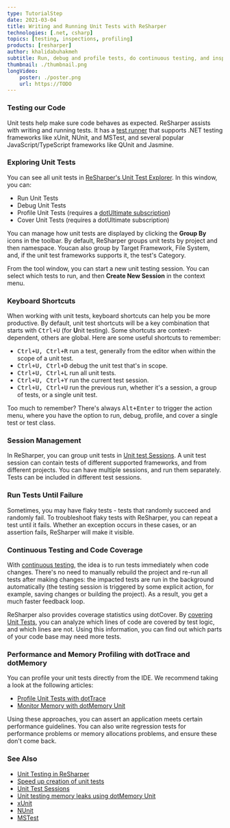 ```yaml
---
type: TutorialStep
date: 2021-03-04
title: Writing and Running Unit Tests with ReSharper
technologies: [.net, csharp]
topics: [testing, inspections, profiling]
products: [resharper]
author: khalidabuhakmeh
subtitle: Run, debug and profile tests, do continuous testing, and inspect code coverage.
thumbnail: ./thumbnail.png
longVideo: 
    poster: ./poster.png
    url: https://TODO
---
```


### Testing our Code

Unit tests help make sure code behaves as expected. ReSharper assists with writing and running tests.
It has a [test runner](https://www.jetbrains.com/help/resharper/Unit_Testing__Index.html) that supports .NET testing frameworks like xUnit, NUnit, and MSTest, and several popular JavaScript/TypeScript frameworks like QUnit and Jasmine.

### Exploring Unit Tests

You can see all unit tests in [ReSharper's Unit Test Explorer](https://www.jetbrains.com/help/resharper/Unit_Testing_in_Solution.html). In this window, you can:

* Run Unit Tests
* Debug Unit Tests
* Profile Unit Tests (requires a [dotUltimate subscription](https://www.jetbrains.com/dotultimate/))
* Cover Unit Tests (requires a dotUltimate subscription)
  
You can manage how unit tests are displayed by clicking the **Group By** icons in the toolbar. By default, ReSharper groups unit tests by project and then namespace. Youcan also group by Target Framework, File System, and, if the unit test frameworks supports it, the test's Category.

From the tool window, you can start a new unit testing session. You can select which tests to run, and then **Create New Session** in the context menu.

### Keyboard Shortcuts

When working with unit tests, keyboard shortcuts can help you be more productive. By default, unit test shortcuts will be a key combination that starts with <kbd>Ctrl+U</kbd> (for **U**nit testing). Some shortcuts are context-dependent, others are global. Here are some useful shortcuts to remember:

* <kbd>Ctrl+U, Ctrl+R</kbd> run a test, generally from the editor when within the scope of a unit test.
* <kbd>Ctrl+U, Ctrl+D</kbd> debug the unit test that's in scope.
* <kbd>Ctrl+U, Ctrl+L</kbd> run all unit tests.
* <kbd>Ctrl+U, Ctrl+Y</kbd> run the current test session.
* <kbd>Ctrl+U, Ctrl+U</kbd> run the previous run, whether it's a session, a group of tests, or a single unit test.

Too much to remember? There's always <kbd>Alt+Enter</kbd> to trigger the action menu, where you have the option to run, debug, profile, and cover a single test or test class.

### Session Management

In ReSharper, you can group unit tests in [Unit test Sessions](https://www.jetbrains.com/help/resharper/Using_Unit_Test_Sessions.html). A unit test session can contain tests of different supported frameworks, and from different projects. You can have multiple sessions, and run them separately. Tests can be included in different test sessions.

### Run Tests Until Failure

Sometimes, you may have flaky tests - tests that randomly succeed and randomly fail. To troubleshoot flaky tests with ReSharper, you can repeat a test until it fails. Whether an exception occurs in these cases, or an assertion fails, ReSharper will make it visible.

### Continuous Testing and Code Coverage

With [continuous testing](https://www.jetbrains.com/help/dotcover/Work_with_Continuous_Testing.html), the idea is to run tests immediately when code changes.
There's no need to manually rebuild the project and re-run all tests after making changes: the impacted tests are run in the background automatically (the testing session is triggered by some explicit action, for example, saving changes or building the project).
As a result, you get a much faster feedback loop.

ReSharper also provides coverage statistics using dotCover. By [covering Unit Tests](https://www.jetbrains.com/help/dotcover/Unit_Testing__Index.html), you can analyze which lines of code are covered by test logic, and which lines are not. Using this information, you can find out which parts of your code base may need more tests.

### Performance and Memory Profiling with dotTrace and dotMemory

You can profile your unit tests directly from the IDE. We recommend taking a look at the following articles:

* [Profile Unit Tests with dotTrace](https://www.jetbrains.com/help/resharper/Unit_Testing__Profiling_Unit_Tests.html)
* [Monitor Memory with dotMemory Unit](https://www.jetbrains.com/help/resharper/Monitoring_Memory_with_dotMemory_Unit.html)

Using these approaches, you can assert an application meets certain performance guidelines. You can also write regression tests for performance problems or memory allocations problems, and ensure these don't come back.

### See Also

- [Unit Testing in ReSharper](https://www.jetbrains.com/help/resharper/Unit_Testing__Index.html)
- [Speed up creation of unit tests](https://www.jetbrains.com/help/resharper/Speed_up_Creation_of_Unit_Tests.html)
- [Unit Test Sessions](https://www.jetbrains.com/help/resharper/Using_Unit_Test_Sessions.html)
- [Unit testing memory leaks using dotMemory Unit](https://blog.jetbrains.com/dotnet/2018/10/04/unit-testing-memory-leaks-using-dotmemory-unit/)
- [xUnit](https://xunit.github.io/)
- [NUnit](https://nunit.org/)
- [MSTest](https://docs.microsoft.com/en-us/previous-versions/ms243147(v=vs.90)?redirectedfrom=MSDN)
